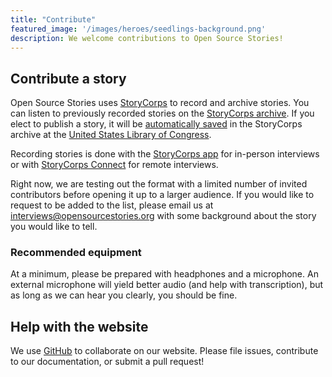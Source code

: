 ```yaml
---
title: "Contribute"
featured_image: '/images/heroes/seedlings-background.png'
description: We welcome contributions to Open Source Stories!
---
```


## Contribute a story

Open Source Stories uses [StoryCorps](https://storycorps.org/) to record and archive stories. You can listen to previously recorded stories on the [StoryCorps archive](https://archive.storycorps.org/communities/open-source-stories/). If you elect to publish a story, it will be [automatically saved](https://support.storycorps.me/hc/en-us/articles/206159477-If-I-record-an-interview-with-the-StoryCorps-App-or-StoryCorps-Connect-does-that-mean-anyone-around-the-world-can-listen-to-it-) in the StoryCorps archive at the [United States Library of Congress](https://www.loc.gov/).

Recording stories is done with the [StoryCorps app](https://storycorps.org/participate/storycorps-app/) for in-person interviews or with [StoryCorps Connect](https://storycorps.org/participate/storycorps-connect/) for remote interviews.

Right now, we are testing out the format with a limited number of invited contributors before opening it up to a larger audience. If you would like to request to be added to the list, please email us at [interviews@opensourcestories.org](mailto:interviews@opensourcestories.org) with some background about the story you would like to tell.

### Recommended equipment

At a minimum, please be prepared with headphones and a microphone. An external microphone will yield better audio (and help with transcription), but as long as we can hear you clearly, you should be fine.

## Help with the website

We use [GitHub](https://github.com/opensourcestories/opensourcestories.org) to collaborate on our website. Please file issues, contribute to our documentation, or submit a pull request!

